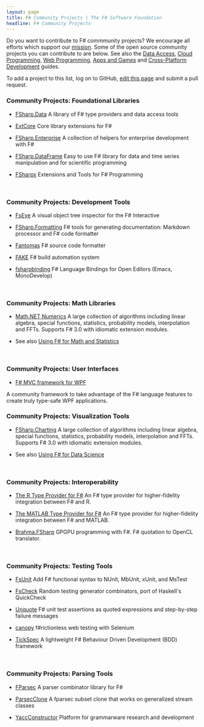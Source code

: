 ```yaml
---
layout: page
title: F# Community Projects | The F# Software Foundation
headline: F# Community Projects
---
```


Do you want to contribute to F# commmunity projects?  We encourage
all efforts which support our [mission](/foundation.html). Some of the open source community projects 
you can contribute to are below. See also the [Data Access](/data-access), 
[Cloud Programming](/cloud), [Web Programming](/webstacks), [Apps and Games](/apps-and-games)
and [Cross-Platform Development](/guides/mac-linux-cross-platform/) guides.

To add a project to this list, log on to GitHub, [edit this page](https://github.com/fsharp/fsfoundation/edit/gh-pages/use/osprojects/index.md) and submit a pull request.


### Community Projects: Foundational Libraries 

*  [FSharp.Data](https://github.com/fsharp/FSharp.Data) A library of F# type providers and data access tools

*  [ExtCore](https://github.com/jack-pappas/ExtCore) Core library extensions for F#

*  [FSharp.Enterprise](https://github.com/colinbull/FSharp.Enterprise) A collection of helpers for enterprise development with F#

*  [FSharp.DataFrame](https://github.com/BlueMountainCapital/FSharp.DataFrame)  Easy to use F# library for data and time series manipulation and for scientific programming

*  [FSharpx](https://github.com/fsharp/fsharpx]) Extensions and Tools for F# Programming

<br />

### Community Projects: Development Tools

*  [FsEye](https://code.google.com/p/fseye/) A visual object tree inspector for the F# Interactive

*  [FSharp.Formatting](https://github.com/tpetricek/FSharp.Formatting) F# tools for generating documentation: Markdown processor and F# code formatter

*  [Fantomas](https://github.com/dungpa/fantomas) F# source code formatter

*  [FAKE](https://github.com/fsharp/FAKE) F# build automation system

*  [fsharpbinding](https://github.com/fsharp/fsharpbinding) F# Language Bindings for Open Editors (Emacs, MonoDevelop)


<br />

### Community Projects: Math Libraries

*  [Math.NET Numerics](http://numerics.mathdotnet.com/) A large collection of algorithms including linear algebra, special functions, statistics, probability models, interpolation and FFTs. Supports F# 3.0 with idiomatic extension modules.

*  See also [Using F# for Math and Statistics](/math)


<br />

### Community Projects: User Interfaces

* [F# MVC framework for WPF](https://github.com/dmitry-a-morozov/fsharp-wpf-mvc-series/)

A community framework to take advantage of the F# language features to create truly type-safe WPF applications.


### Community Projects: Visualization Tools

* [FSharp.Charting](http://numerics.mathdotnet.com/) A large collection of algorithms including linear algebra, special functions, statistics, probability models, interpolation and FFTs. Supports F# 3.0 with idiomatic extension modules.

*  See also [Using F# for Data Science](/data-science)


<br />

### Community Projects: Interoperability 

*  [The R Type Provider for F#](http://github.com/BlueMountainCapital/FSharpRProvider#f-r-provider/) An F# type provider for higher-fidelity integration between F# and R.

*  [The MATLAB Type Provider for F#](http://bayardrock.github.io/Matlab-Type-Provider/) An F# type provider for higher-fidelity integration between F# and MATLAB.

*  [Brahma.FSharp](https://github.com/gsvgit/Brahma.FSharp) GPGPU programming with F#. F# quotation to OpenCL translator.


<br />

### Community Projects: Testing Tools

*  [FsUnit](https://github.com/fsharp/FsUnit) Add F# functional syntax to NUnit, MbUnit, xUnit, and MsTest

*  [FsCheck](https://github.com/fsharp/FsCheck) Random testing generator combinators, port of Haskell's QuickCheck

*  [Unquote](https://code.google.com/p/unquote/) F# unit test assertions as quoted expressions and step-by-step failure messages

*  [canopy](http://lefthandedgoat.github.io/canopy/) f#rictionless web testing with Selenium

*  [TickSpec](http://tickspec.codeplex.com/) A lightweight F# Behaviour Driven Development (BDD) framework


<br />

### Community Projects: Parsing Tools

*  [FParsec](http://www.quanttec.com/fparsec/) A parser combinator library for F#

*  [ParsecClone](https://github.com/devshorts/ParsecClone) A fparsec subset clone that works on generalized stream classes

*  [YaccConstructor](https://recursive-ascent.googlecode.com) Platform for grammarware research and development


<br />




